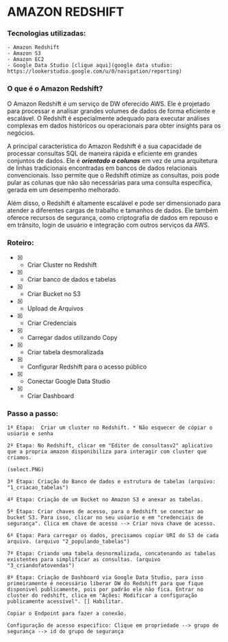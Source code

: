 # AMAZON REDSHIFT
 
 ### Tecnologias utilizadas:
    - Amazon Redshift
    - Amazon S3
    - Amazon EC2
    - Google Data Studio [clique aqui](google data studio: https://lookerstudio.google.com/u/0/navigation/reporting)

### O que é o Amazon Redshift? 
O Amazon Redshift é um serviço de DW oferecido AWS. Ele é projetado para processar e analisar grandes volumes de dados de forma eficiente e escalável. O Redshift é especialmente adequado para executar análises complexas em dados históricos ou operacionais para obter insights para os negócios.

A principal característica do Amazon Redshift é a sua capacidade de processar consultas SQL de maneira rápida e eficiente em grandes conjuntos de dados. Ele é __*orientado a colunas*__ em vez de uma arquitetura de linhas tradicionais encontradas em bancos de dados relacionais convencionais. Isso permite que o Redshift otimize as consultas, pois pode pular as colunas que não são necessárias para uma consulta específica, gerada em um desempenho melhorado.

Além disso, o Redshift é altamente escalável e pode ser dimensionado para atender a diferentes cargas de trabalho e tamanhos de dados. Ele também oferece recursos de segurança, como criptografia de dados em repouso e em trânsito, login de usuário e integração com outros serviços da AWS.

### Roteiro:

- [x] - Criar Cluster no Redshift
- [x] - Criar banco de dados e tabelas
- [x] - Criar Bucket no S3
- [x] - Upload de Arquivos 
- [x] - Criar Credenciais 
- [x] - Carregar dados utilizando Copy
- [x] - Criar tabela desmoralizada
- [x] - Configurar Redshift para o acesso público
- [x] - Conectar Google Data Studio 
- [x] - Criar Dashboard


### Passo a passo:
    1º Etapa:  Criar um cluster no Redshift. * Não esquecer de cópiar o usúario e senha 

    2º Etapa: No Redshift, clicar em "Editor de consultasv2" aplicativo que a propria amazon disponibiliza para interagir com cluster que criamos. 
    
    (select.PNG)

    3º Etapa: Criação do Banco de dados e estrutura de tabelas (arquivo: "1_criacao_tabelas")

    4º Etapa: Criação de um Bucket no Amazon S3 e anexar as tabelas.

    5º Etapa: Criar chaves de acesso, para o Redshift se conectar ao bucket S3. Para isso, clicar no seu usúario e em "credenciais de segurança". Clica em chave de acesso --> Criar nova chave de acesso.

    6º Etapa: Para carregar os dados, precisamos copiar URI do S3 de cada arquivo. (arquivo "2_populando_tabelas")

    7º Etapa: Criando uma tabela desnormalizada, concatenando as tabelas existentes para simplificar as consultas. (arquivo "3_criandofatovendas")

    8º Etapa: Criação de Dashboard via Google Data Studio, para isso primeiramente é necessário liberar DW do Redshift para que fique disponivel publicamente, pois por padrão ele não fica. Entrar no cluster do redshift, clica em "Ações: Modificar a configuração publicamente acessível". [] Habilitar.

    Copiar o Endpoint para fazer a conexão. 

    Configuração de acesso especifico: Clique em propriedade --> grupo de segurança --> id do grupo de segurança





    

